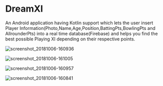 # DreamXI
An Android application having Kotlin support which lets the user insert Player Information(Photo,Name,Age,Position,BattingPts,BowlingPts and AllrounderPts) into a real time database(Firebase) and helps you find the best possible Playing XI depending on their respective points. 


![screenshot_20181006-160936](https://user-images.githubusercontent.com/32198451/46570517-049b8580-c983-11e8-9035-e2ac1b37c831.jpg)


![screenshot_20181006-161005](https://user-images.githubusercontent.com/32198451/46570521-11b87480-c983-11e8-828d-66961cdaef89.jpg)


![screenshot_20181006-160957](https://user-images.githubusercontent.com/32198451/46570522-1bda7300-c983-11e8-8a2e-7c973838c132.jpg)


![screenshot_20181006-160841](https://user-images.githubusercontent.com/32198451/46570527-2d237f80-c983-11e8-84c4-28a4c938720c.jpg)
